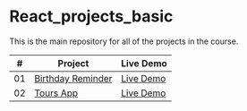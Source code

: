 # React_projects_basic

This is the main repository for all of the projects in the course.


|  #  | Project                                                                                                                     | Live Demo                                                                         |
| :-: | --------------------------------------------------------------------------------------------------------------------------- | --------------------------------------------------------------------------------- |
| 01  | [Birthday Reminder](https://github.com/pranav-nani/Birthday_reminder_project)                             | [Live Demo](https://pranav-nani.github.io/Birthday_reminder_project/)               |
| 02  | [Tours App](https://github.com/pranav-nani/Tours-app)                             | [Live Demo](https://pranav-nani.github.io/Tours-app/)               |
